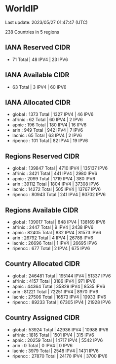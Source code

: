 # WorldIP

Last update: 2023/05/27 01:47:47 (UTC)

238 Countries in 5 regions

## IANA Reserved CIDR

- 71 Total | 48 IPV4 | 23 IPV6

## IANA Available CIDR

- 63 Total | 3 IPV4 | 60 IPV6

## IANA Allocated CIDR

- global : 1373 Total | 1327 IPV4 | 46 IPV6
- afrinic : 62 Total | 60 IPV4 | 2 IPV6
- apnic : 196 Total | 180 IPV4 | 16 IPV6
- arin : 949 Total | 942 IPV4 | 7 IPV6
- lacnic : 65 Total | 63 IPV4 | 2 IPV6
- ripencc : 101 Total | 82 IPV4 | 19 IPV6

## Regions Reserved CIDR

- global : 139847 Total | 4710 IPV4 | 135137 IPV6
- afrinic : 3421 Total | 441 IPV4 | 2980 IPV6
- apnic : 2099 Total | 1719 IPV4 | 380 IPV6
- arin : 39112 Total | 1804 IPV4 | 37308 IPV6
- lacnic : 14272 Total | 505 IPV4 | 13767 IPV6
- ripencc : 80943 Total | 241 IPV4 | 80702 IPV6

## Regions Available CIDR

- global : 139017 Total | 848 IPV4 | 138169 IPV6
- afrinic : 2447 Total | 9 IPV4 | 2438 IPV6
- apnic : 82405 Total | 832 IPV4 | 81573 IPV6
- arin : 26792 Total | 4 IPV4 | 26788 IPV6
- lacnic : 26696 Total | 1 IPV4 | 26695 IPV6
- ripencc : 677 Total | 2 IPV4 | 675 IPV6

## Country Allocated CIDR

- global : 246481 Total | 195144 IPV4 | 51337 IPV6
- afrinic : 4157 Total | 3186 IPV4 | 971 IPV6
- apnic : 44364 Total | 35829 IPV4 | 8535 IPV6
- arin : 81221 Total | 72251 IPV4 | 8970 IPV6
- lacnic : 27506 Total | 16573 IPV4 | 10933 IPV6
- ripencc : 89233 Total | 67305 IPV4 | 21928 IPV6

## Country Assigned CIDR

- global : 53924 Total | 42936 IPV4 | 10988 IPV6
- afrinic : 1816 Total | 1501 IPV4 | 315 IPV6
- apnic : 20259 Total | 14717 IPV4 | 5542 IPV6
- arin : 0 Total | 0 IPV4 | 0 IPV6
- lacnic : 3979 Total | 2548 IPV4 | 1431 IPV6
- ripencc : 27870 Total | 24170 IPV4 | 3700 IPV6

